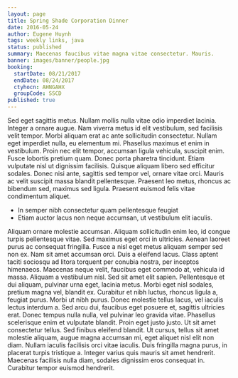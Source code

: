 ```yaml
---
layout: page
title: Spring Shade Corporation Dinner
date: 2016-05-24
author: Eugene Huynh
tags: weekly links, java
status: published
summary: Maecenas faucibus vitae magna vitae consectetur. Mauris.
banner: images/banner/people.jpg
booking:
  startDate: 08/21/2017
  endDate: 08/24/2017
  ctyhocn: AHNGAHX
  groupCode: SSCD
published: true
---
```

Sed eget sagittis metus. Nullam mollis nulla vitae odio imperdiet lacinia. Integer a ornare augue. Nam viverra metus id elit vestibulum, sed facilisis velit tempor. Morbi aliquam erat ac ante sollicitudin consectetur. Nullam eget imperdiet nulla, eu elementum mi. Phasellus maximus et enim in vestibulum. Proin nec elit tempor, accumsan ligula vehicula, suscipit enim. Fusce lobortis pretium quam. Donec porta pharetra tincidunt. Etiam vulputate nisl ut dignissim facilisis. Quisque aliquam libero sed efficitur sodales. Donec nisi ante, sagittis sed tempor vel, ornare vitae orci. Mauris ac velit suscipit massa blandit pellentesque. Praesent leo metus, rhoncus ac bibendum sed, maximus sed ligula. Praesent euismod felis vitae condimentum aliquet.

* In semper nibh consectetur quam pellentesque feugiat
* Etiam auctor lacus non neque accumsan, ut vestibulum elit iaculis.

Aliquam ornare molestie accumsan. Aliquam sollicitudin enim leo, id congue turpis pellentesque vitae. Sed maximus eget orci in ultricies. Aenean laoreet purus ac consequat fringilla. Fusce a nisl eget metus aliquam semper sed non ex. Nam sit amet accumsan orci. Duis a eleifend lacus. Class aptent taciti sociosqu ad litora torquent per conubia nostra, per inceptos himenaeos. Maecenas neque velit, faucibus eget commodo at, vehicula id massa. Aliquam a vestibulum nisl. Sed sit amet elit sapien. Pellentesque et dui aliquam, pulvinar urna eget, lacinia metus. Morbi eget nisl sodales, pretium magna vel, blandit ex.
Curabitur et nibh luctus, rhoncus ligula a, feugiat purus. Morbi ut nibh purus. Donec molestie tellus lacus, vel iaculis lectus interdum a. Sed arcu dui, faucibus eget posuere et, sagittis ultricies erat. Donec tempus nulla nulla, vel pulvinar leo gravida vitae. Phasellus scelerisque enim et vulputate blandit. Proin eget justo justo. Ut sit amet consectetur tellus. Sed finibus eleifend blandit. Ut cursus, tellus sit amet molestie aliquam, augue magna accumsan mi, eget aliquet nisl elit non diam. Nullam iaculis facilisis orci vitae iaculis. Duis fringilla magna purus, in placerat turpis tristique a. Integer varius quis mauris sit amet hendrerit. Maecenas facilisis nulla diam, sodales dignissim eros consequat in. Curabitur tempor euismod hendrerit.
